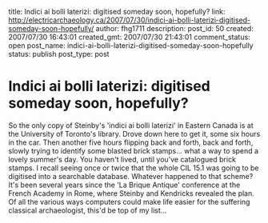 title: Indici ai bolli laterizi: digitised someday soon, hopefully?
link: http://electricarchaeology.ca/2007/07/30/indici-ai-bolli-laterizi-digitised-someday-soon-hopefully/
author: fhg1711
description: 
post_id: 50
created: 2007/07/30 16:43:01
created_gmt: 2007/07/30 21:43:01
comment_status: open
post_name: indici-ai-bolli-laterizi-digitised-someday-soon-hopefully
status: publish
post_type: post

# Indici ai bolli laterizi: digitised someday soon, hopefully?

So the only copy of Steinby's 'indici ai bolli laterizi' in Eastern Canada is at the University of Toronto's library. Drove down here to get it, some six hours in the car. Then another five hours flipping back and forth, back and forth, slowly trying to identify some blasted brick stamps... what a way to spend a lovely summer's day. You haven't lived, until you've catalogued brick stamps. I recall seeing once or twice that the whole CIL 15.1 was going to be digitised into a searchable database. Whatever happened to that scheme? It's been several years since the 'La Brique Antique' conference at the French Academy in Rome, where Steinby and Kendricks revealed the plan. Of all the various ways computers could make life easier for the suffering classical archaeologist, this'd be top of my list...